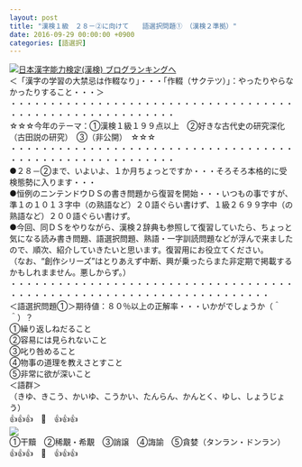 ```yaml
---
layout: post
title: "漢検１級　２８－②に向けて　　語選択問題①　（漢検２準拠）"
date: 2016-09-29 00:00:00 +0900
categories: [語選択]
---
```


[![](/syuusyuu9701/assets/images/漢検１級-２８－②に向けて-語選択問題①-（漢検２準拠）-br_c_3028_1.gif)](http://blog.with2.net/link.php?1659096:3028 "日本漢字能力検定(漢検) ブログランキングへ")[日本漢字能力検定(漢検) ブログランキングへ](http://blog.with2.net/link.php?1659096:3028)  
＜「漢字の学習の大禁忌は作輟なり」・・・「作輟（サクテツ）」：やったりやらなかったりすること・・・＞  
・・・・・・・・・・・・・・・・・・・・・・・・・・・・・・・・・・・・・・・・・・・・・・・・・・・・・・・・・  
☆☆☆今年のテーマ：①漢検１級１９９点以上　②好きな古代史の研究深化（古田説の研究）　③（非公開）　☆☆☆　　  
・・・・・・・・・・・・・・・・・・・・・・・・・・・・・・・・・・・・・・・・・・・・・・・・・・・・・・・・・  
●２８－②まで、いよいよ、１か月ちょっとですか・・・そろそろ本格的に受検態勢に入ります・・・  
●恒例のニンテンドウＤＳの書き問題から復習を開始・・・いつもの事ですが、準１の１０１３字中（の熟語など）２０語ぐらい書けず、１級２６９９字中（の熟語など）２００語ぐらい書けず。  
●今回、同ＤＳをやりながら、漢検２辞典も参照して復習していたら、ちょっと気になる読み書き問題、語選択問題、熟語・一字訓読問題などが浮んで来ましたので、順次、紹介していきたいと思います。復習用にお役立てください。  
（なお、“創作シリーズ”はとりあえず中断、興が乗ったらまた非定期で掲載するかもしれまません。悪しからず。）  
・・・・・・・・・・・・・・・・・・・・・・・・・・・・・・・・・・・・・・・・・・・・・・・・・・・・・・・・・・・・・・・・・・・・・  
＜語選択問題①＞期待値：８０％以上の正解率・・・いかがでしょうか（＾＾）？  
①繰り返しねだること　  
②容易には見られないこと  
③叱り咎めること　  
④物事の道理を教えさとすこと　  
⑤非常に欲が深いこと  
＜語群＞  
（きゆ、きこう、かいゆ、こうかい、たんらん、かんとく、ゆし、しょうじょう）  
👍👍👍　🐒　👍👍👍  
![](/syuusyuu9701/assets/images/漢検１級-２８－②に向けて-語選択問題①-（漢検２準拠）-2d433dfa871351592207152edc880dc9.jpg)  
①干黷　②稀覯・希覯　③誚譲　④誨諭　⑤貪婪（タンラン・ドンラン）  
👍👍👍　🐒　👍👍👍  